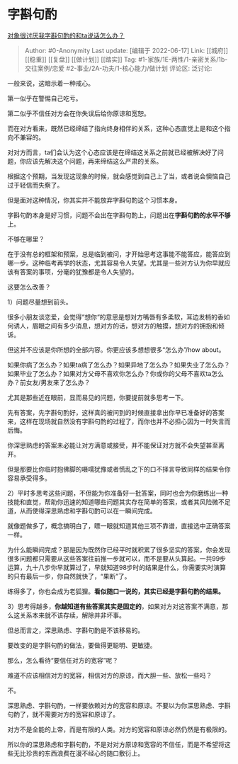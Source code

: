 # 字斟句酌
[对象很讨厌我字斟句酌的和ta说话怎么办？](https://www.zhihu.com/question/538041486/answer/2532005027)

> Author: #0-Anonymity
> Last update: [编辑于 2022-06-17]
> Link: [[城府]] [[稳重]] [[复盘]] [[做计划]] [[踏实]]
> Tag: #1-家族/1E-两性/1-亲密关系/1b-交往案例/恋爱 #2-事业/2A-功夫/1-核心能力/做计划
> 评论区:
> 泛讨论:

一般来说，这暗示着一种戒心。

第一似乎在警惕自己吃亏。

第二似乎不信任对方会在你失误后给你原谅和宽恕。

而在对方看来，既然已经缔结了指向终身相伴的关系，这种心态直觉上是和这个指向不兼容的。

对对方而言，ta们会认为这个心态应该是在缔结这关系之前就已经被解决好了问题，你应该先解决这个问题，再来缔结这么严肃的关系。

根据这个预期，当发现这现象的时候，就会感觉到自己上了当，或者说会懊恼自己过于轻信而失察了。

但是面对这种情况，你其实并不能放弃字斟句酌这个习惯本身。

字斟句酌本身是好习惯，问题不会出在字斟句酌上，问题出在**字斟句酌的水平不够**上。

不够在哪里？

在于没有总的框架和预案，总是临到被问，才开始思考这事能不能答应，能答应到哪一步。这种临考再学的状态，尤其容易令人失望。尤其是一些对方认为你早就应该有答案的事项，分毫的犹豫都是令人失望的。

这要怎么改善？

1）问题尽量想到前头。

很多小朋友谈恋爱，会觉得“想你“的意思是想对方嘴唇有多柔软，耳边发梢的香如何诱人，眉眼之间有多少消息，想对方的话，想对方的触摸，想对方的拥抱和倾诉。

但这并不应该是你所想的全部内容。你更应该多想想很多“怎么办”/how about。

如果你病了怎么办？如果ta病了怎么办？如果异地了怎么办？如果失业了怎么办？如果毕业了怎么办？如果对方父母不喜欢你怎么办？你或你的父母不喜欢ta怎么办？前女友/男友来了怎么办？

尤其是那些近在眼前，显而易见的问题，你要提前就多思考一下。

先有答案，先字斟句酌好，这样真的被问到的时候直接拿出你早已准备好的答案来，这样在现场就自然没有字斟句酌的过程了，而你也并不必担心因为一时失言而后悔。

你深思熟虑的答案未必能让对方满意或接受，并不能保证对方就不会失望甚至离开。

但是那要比你临时抱佛脚的嗫嚅犹豫或者慌乱之下的口不择言导致同样的结果令你容易承受得多。

2）平时多思考这些问题，不但能为你准备好一批答案，同时也会为你磨练出一种技能和直觉，帮助你迅速的知道哪些问题其实存在简单的答案，或者其风险微不足道，从而使得深思熟虑和字斟句酌可以在一瞬间完成。

就像题做多了，概念搞明白了，瞟一眼就知道其他三项不靠谱，直接选中正确答案一样。

为什么能瞬间完成？那是因为既然你已经平时就积累了很多坚实的答案，你会发现很多问题都只需要从这些答案往前推一步就可以，而不是要从头算起。一共99步运算，九十八步你早就算过了，早就知道98步时的结果是什么，你需要实时演算的只有最后一步，你自然就快了，“果断”了。

练得多了，你也会成为老狐狸。**看似随口一说的，其实已经是字斟句酌的结果。**

3）思考得越多，**你越知道有些答案其实是固定的**，如果对方对这答案不满意，那么这关系本来就不该存续，解除并非坏事。

但总而言之，深思熟虑、字斟句酌是不该移易的。

要改变的是字斟句酌的做法，要做得更聪明、更敏捷。

那么，怎么看待“要信任对方的宽容”呢？

难道不应该相信对方的宽容，相信对方的原谅，而大胆一些、放松一些吗？

不。

深思熟虑、字斟句酌，一样要依赖对方的宽容和原谅。不要以为你深思熟虑、字斟句酌了，就不需要对方的宽容和原谅了。

对方不是全能的上帝，而是有限的人类。对方的宽容和原谅必然仍然是有极限的。

所以你的深思熟虑和字斟句酌，不是对对方原谅和宽容的不信任，而是不希望将这些无比珍贵的东西浪费在漫不经心的随口敷衍上。

